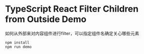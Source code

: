 TypeScript React Filter Children from Outside Demo
=================================

如何从外部来对内容组件进行filter，可以指定组件名确定关心哪些元素

```
npm install
npm run demo
```
